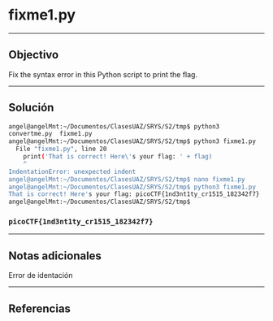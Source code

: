# fixme1.py

---
## Objectivo

Fix the syntax error in this Python script to print the flag.

---
## Solución
``` bash
angel@angelMnt:~/Documentos/ClasesUAZ/SRYS/S2/tmp$ python3 
convertme.py  fixme1.py     
angel@angelMnt:~/Documentos/ClasesUAZ/SRYS/S2/tmp$ python3 fixme1.py 
  File "fixme1.py", line 20
    print('That is correct! Here\'s your flag: ' + flag)
    ^
IndentationError: unexpected indent
angel@angelMnt:~/Documentos/ClasesUAZ/SRYS/S2/tmp$ nano fixme1.py 
angel@angelMnt:~/Documentos/ClasesUAZ/SRYS/S2/tmp$ python3 fixme1.py
That is correct! Here's your flag: picoCTF{1nd3nt1ty_cr1515_182342f7}
angel@angelMnt:~/Documentos/ClasesUAZ/SRYS/S2/tmp$ 


```
### `picoCTF{1nd3nt1ty_cr1515_182342f7}`

---
## Notas adicionales
Error de identación

---
## Referencias
